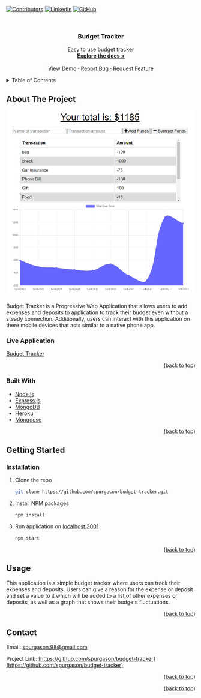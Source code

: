 <div id="top"></div>

[![Contributors][contributors-shield]][contributors-url]
[![LinkedIn][linkedin-shield]][linkedin-url]
[![GitHub][github-shield]][github-url]



<!-- PROJECT LOGO -->
<br />
<div align="center">

<h3 align="center">Budget Tracker</h3>

  <p align="center">
    Easy to use budget tracker
    <br />
    <a href="https://github.com/spurgason/budget-tracker"><strong>Explore the docs »</strong></a>
    <br />
    <br />
    <a href="https://github.com/spurgason/budget-tracker">View Demo</a>
    ·
    <a href="https://github.com/spurgason/budget-tracker/issues">Report Bug</a>
    ·
    <a href="https://github.com/spurgason/budget-tracker/issues">Request Feature</a>
  </p>
</div>



<!-- TABLE OF CONTENTS -->
<details>
  <summary>Table of Contents</summary>
  <ol>
    <li>
      <a href="#about-the-project">About The Project</a>
      <ul>
        <li><a href="#built-with">Built With</a></li>
      </ul>
    </li>
    <li>
      <a href="#getting-started">Getting Started</a>
      <ul>
        <li><a href="#installation">Installation</a></li>
      </ul>
    </li>
    <li><a href="#usage">Usage</a></li>
    <li><a href="#contact">Contact</a></li>
  </ol>
</details>



<!-- ABOUT THE PROJECT -->
## About The Project

[![Budget Tracker][product-screenshot]](https://fast-spire-15067.herokuapp.com/)

Budget Tracker is a Progressive Web Application that allows users to add expenses and deposits to application to track their budget even without a steady connection. Additionally, users can interact with this application on there mobile devices that acts similar to a native phone app.

### Live Application
[Budget Tracker](https://fast-spire-15067.herokuapp.com/)
<p align="right">(<a href="#top">back to top</a>)</p>



### Built With

* [Node.js](https://nodejs.org/)
* [Express.js](https://expressjs.com/)
* [MongoDB](https://www.mongodb.com/)
* [Heroku](https://www.heroku.com/)
* [Mongoose](https://mongoosejs.com/)



<p align="right">(<a href="#top">back to top</a>)</p>



<!-- GETTING STARTED -->
## Getting Started

### Installation


1. Clone the repo
   ```sh
   git clone https://github.com/spurgason/budget-tracker.git
   ```
2. Install NPM packages
   ```sh
   npm install
   ```
3. Run application on  [localhost:3001](http://localhost:3001/)
   ```sh
   npm start
   ```

<p align="right">(<a href="#top">back to top</a>)</p>



<!-- USAGE EXAMPLES -->
## Usage

This application is a simple budget tracker where users can track their expenses and deposits. Users can give a reason for the expense or deposit and set a value to it which will be added to a list of other expenses or deposits, as well as a graph that shows their budgets fluctuations.

<p align="right">(<a href="#top">back to top</a>)</p>


<!-- CONTACT -->
## Contact

Email: [spurgason.98@gmail.com](spurgason.98@gmail.com)

Project Link: [https://github.com/spurgason/budget-tracker](https://github.com/spurgason/budget-tracker)

<p align="right">(<a href="#top">back to top</a>)</p>






<p align="right">(<a href="#top">back to top</a>)</p>



<!-- MARKDOWN LINKS & IMAGES -->
<!-- https://www.markdownguide.org/basic-syntax/#reference-style-links -->
[contributors-shield]: https://img.shields.io/github/contributors/spurgason/budget-tracker.svg?style=for-the-badge
[contributors-url]: https://github.com/spurgason/budget-tracker/graphs/contributors

[linkedin-shield]: https://img.shields.io/badge/-LinkedIn-black.svg?style=for-the-badge&logo=linkedin&colorB=555
[linkedin-url]: https://linkedin.com/in/shane-purgason-0b3a96199

[github-shield]: https://img.shields.io/badge/-GitHub-black.svg?style=for-the-badge&logo=github&colorB=555
[github-url]: https://github.com/spurgason

[product-screenshot]: public/images/budget-tracker-example.png
